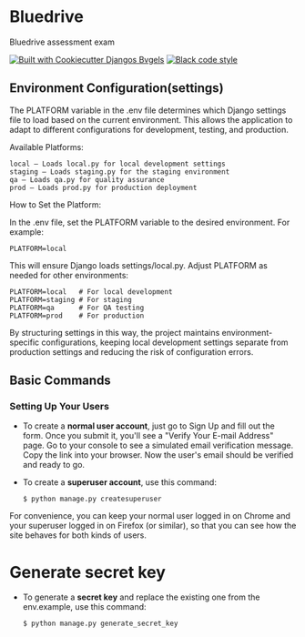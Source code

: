 # Bluedrive

Bluedrive assessment exam

[![Built with Cookiecutter Djangos Bvgels](https://img.shields.io/badge/built%20with-Cookiecutter%20Django%20Bvgels-ff69b4.svg?logo=cookiecutter)](https://github.com/Xednom/cookiecutter-django-bvgels)
[![Black code style](https://img.shields.io/badge/code%20style-black-000000.svg)](https://github.com/ambv/black)

## Environment Configuration(settings)

The PLATFORM variable in the .env file determines which Django settings file to load based on the current environment. This allows the application to adapt to different configurations for development, testing, and production.

Available Platforms:

    local – Loads local.py for local development settings
    staging – Loads staging.py for the staging environment
    qa – Loads qa.py for quality assurance
    prod – Loads prod.py for production deployment

How to Set the Platform:

In the .env file, set the PLATFORM variable to the desired environment. For example:

`PLATFORM=local`

This will ensure Django loads settings/local.py. Adjust PLATFORM as needed for other environments:

```
PLATFORM=local   # For local development
PLATFORM=staging # For staging 
PLATFORM=qa      # For QA testing
PLATFORM=prod    # For production
```

By structuring settings in this way, the project maintains environment-specific configurations, keeping local development settings separate from production settings and reducing the risk of configuration errors.

## Basic Commands

### Setting Up Your Users

- To create a **normal user account**, just go to Sign Up and fill out the form. Once you submit it, you'll see a "Verify Your E-mail Address" page. Go to your console to see a simulated email verification message. Copy the link into your browser. Now the user's email should be verified and ready to go.

- To create a **superuser account**, use this command:

      $ python manage.py createsuperuser

For convenience, you can keep your normal user logged in on Chrome and your superuser logged in on Firefox (or similar), so that you can see how the site behaves for both kinds of users.


# Generate secret key

- To generate a **secret key** and replace the existing one from the env.example, use this command:

      $ python manage.py generate_secret_key